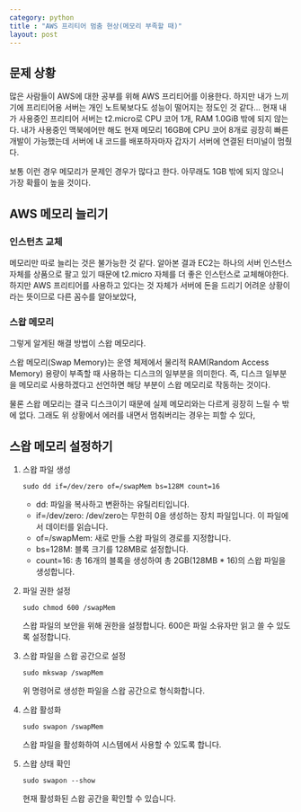```yaml
---
category: python
title : "AWS 프리티어 멈춤 현상(메모리 부족할 때)"
layout: post
---
```


## 문제 상황
많은 사람들이 AWS에 대한 공부를 위해 AWS 프리티어를 이용한다. 하지만 내가 느끼기에 프리티어용 서버는 개인 노트북보다도 성능이 떨어지는 정도인 것 같다... 현재 내가 사용중인 프리티어 서버는 t2.micro로 CPU 코어 1개, RAM 1.0GiB 밖에 되지 않는다. 내가 사용중인 맥북에어만 해도 현재 메모리 16GB에 CPU 코어 8개로 굉장히 빠른 개발이 가능했는데 서버에 내 코드를 배포하자마자 갑자기 서버에 연결된 터미널이 멈췄다.

보통 이런 경우 메모리가 문제인 경우가 많다고 한다. 아무래도 1GB 밖에 되지 않으니 가장 확률이 높을 것이다.


## AWS 메모리 늘리기
### 인스턴츠 교체
메모리만 따로 늘리는 것은 불가능한 것 같다. 알아본 결과 EC2는 하나의 서버 인스턴스 자체를 상품으로 팔고 있기 때문에 t2.micro 자체를 더 좋은 인스턴스로 교체해야한다. 하지만 AWS 프리티어를 사용하고 있다는 것 자체가 서버에 돈을 드리기 어려운 상황이라는 뜻이므로 다른 꼼수를 알아보았다,

### 스왑 메모리
그렇게 알게된 해결 방법이 스왑 메모리다.

스왑 메모리(Swap Memory)는 운영 체제에서 물리적 RAM(Random Access Memory) 용량이 부족할 때 사용하는 디스크의 일부분을 의미한다. 즉, 디스크 일부분을 메모리로 사용하겠다고 선언하면 해당 부분이 스왑 메모리로 작동하는 것이다.

물론 스왑 메모리는 결국 디스크이기 때문에 실제 메모리와는 다르게 굉장히 느릴 수 밖에 없다. 그래도 위 상황에서 에러를 내면서 멈춰버리는 경우는 피할 수 있다,


## 스왑 메모리 설정하기

1. 스왑 파일 생성

    ```
    sudo dd if=/dev/zero of=/swapMem bs=128M count=16
    ```

    - dd: 파일을 복사하고 변환하는 유틸리티입니다.
    - if=/dev/zero: /dev/zero는 무한히 0을 생성하는 장치 파일입니다. 이 파일에서 데이터를 읽습니다.
    - of=/swapMem: 새로 만들 스왑 파일의 경로를 지정합니다.
    - bs=128M: 블록 크기를 128MB로 설정합니다.
    - count=16: 총 16개의 블록을 생성하여 총 2GB(128MB * 16)의 스왑 파일을 생성합니다.
    
2. 파일 권한 설정

    ```
    sudo chmod 600 /swapMem
    ```
    
    스왑 파일의 보안을 위해 권한을 설정합니다. 600은 파일 소유자만 읽고 쓸 수 있도록 설정합니다.

3. 스왑 파일을 스왑 공간으로 설정

    ```
    sudo mkswap /swapMem
    ```

    위 명령어로 생성한 파일을 스왑 공간으로 형식화합니다.

4. 스왑 활성화

    ```
    sudo swapon /swapMem
    ```

    스왑 파일을 활성화하여 시스템에서 사용할 수 있도록 합니다.

5. 스왑 상태 확인

    ```
    sudo swapon --show
    ```

    현재 활성화된 스왑 공간을 확인할 수 있습니다.

